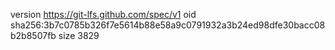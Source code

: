 version https://git-lfs.github.com/spec/v1
oid sha256:3b7c0785b326f7e5614b88e58a9c0791932a3b24ed98dfe30bacc08b2b8507fb
size 3829
